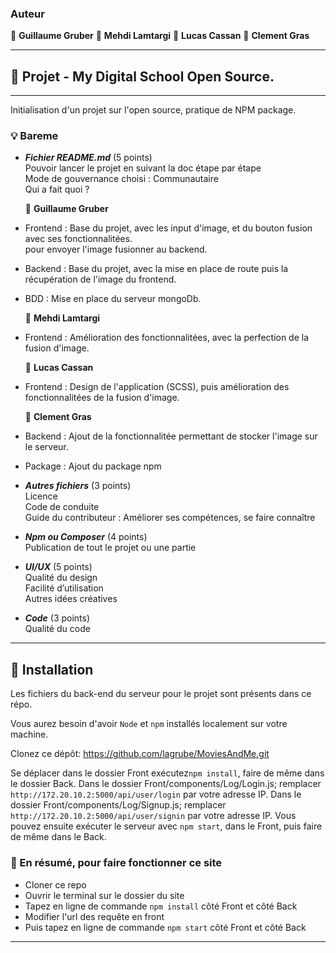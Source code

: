 ### Auteur

👤 **Guillaume Gruber**
👤 **Mehdi Lamtargi**
👤 **Lucas Cassan**
👤 **Clement Gras**

---

## 📎 Projet - My Digital School Open Source.

---

Initialisation d'un projet sur l'open source, pratique de NPM package.

### 💡 Bareme

- **_Fichier README.md_** (5 points) <br>
  Pouvoir lancer le projet en suivant la doc étape par étape <br>
  Mode de gouvernance choisi : Communautaire <br>
  Qui a fait quoi ? <br>

  👤 **Guillaume Gruber** <br>

- Frontend : Base du projet, avec les input d'image, et du bouton fusion avec ses fonctionnalitées. <br>
  pour envoyer l'image fusionner au backend. <br>
- Backend : Base du projet, avec la mise en place de route puis la récupération de l'image du frontend.<br>
- BDD : Mise en place du serveur mongoDb. <br>

  👤 **Mehdi Lamtargi** <br>

- Frontend : Amélioration des fonctionnalitées, avec la perfection de la fusion d'image. <br>

  👤 **Lucas Cassan** <br>

- Frontend : Design de l'application (SCSS), puis amélioration des fonctionnalitées de la fusion d'image. <br>

  👤 **Clement Gras** <br>

- Backend : Ajout de la fonctionnalitée permettant de stocker l'image sur le serveur. <br>
- Package : Ajout du package npm

- **_Autres fichiers_** (3 points)<br>
  Licence<br>
  Code de conduite<br>
  Guide du contributeur : Améliorer ses compétences, se faire connaître<br>

- **_Npm ou Composer_** (4 points)<br>
  Publication de tout le projet ou une partie<br>

- **_UI/UX_** (5 points)<br>
  Qualité du design<br>
  Facilité d’utilisation<br>
  Autres idées créatives<br>

- **_Code_** (3 points)<br>
  Qualité du code<br>

---

## 🔨 Installation

Les fichiers du back-end du serveur pour le projet sont présents dans ce répo.

Vous aurez besoin d'avoir `Node` et `npm` installés localement sur votre machine.

Clonez ce dépôt: https://github.com/lagrube/MoviesAndMe.git

Se déplacer dans le dossier Front exécutez`npm install`, faire de même dans le dossier Back.
Dans le dossier Front/components/Log/Login.js; remplacer `http://172.20.10.2:5000/api/user/login` par votre adresse IP.
Dans le dossier Front/components/Log/Signup.js; remplacer `http://172.20.10.2:5000/api/user/signin` par votre adresse IP.
Vous pouvez ensuite exécuter le serveur avec `npm start`, dans le Front, puis faire de même dans le Back.

### 🔨 En résumé, pour faire fonctionner ce site

- Cloner ce repo
- Ouvrir le terminal sur le dossier du site
- Tapez en ligne de commande `npm install` côté Front et côté Back
- Modifier l'url des requête en front
- Puis tapez en ligne de commande `npm start` côté Front et côté Back

---
